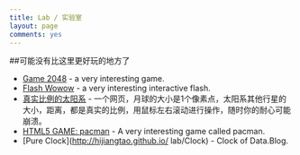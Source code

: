```yaml
---
title: Lab / 实验室
layout: page
comments: yes
---
```


##可能没有比这里更好玩的地方了

* [Game 2048](http://hijiangtao.github.io/lab/2048) - a very interesting game.
* [Flash Wowow](http://hijiangtao.weebly.com/uploads/2/4/7/5/24754659/banner_website_v03_by_davedonut-d6tpi0q.swf) - a very interesting interactive flash.
* [真实比例的太阳系](http://joshworth.com/dev/pixelspace/pixelspace_solarsystem.html) - 一个网页，月球的大小是1个像素点，太阳系其他行星的大小，距离，都是真实的比例，用鼠标左右滚动进行操作，随时你的耐心可能崩溃。
* [HTML5 GAME: pacman](http://hijiangtao.github.io/pacman) - A very interesting game called pacman.
* [Pure Clock](http://hijiangtao.github.io/
lab/Clock) - Clock of Data.Blog.
